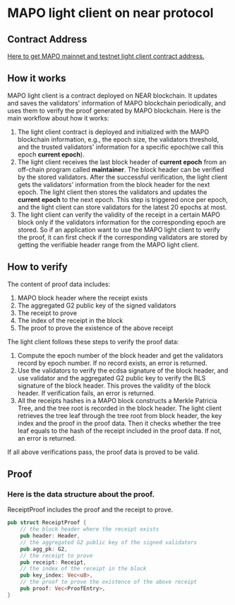 # MAPO light client on near protocol

## Contract Address

[Here to get MAPO mainnet and testnet light client contract address.](/develop/light-client/README.md)


## How it works

MAPO light client is a contract deployed on NEAR blockchain. It updates and saves the validators' information of MAPO
blockchain periodically, and uses them to verify the proof generated by MAPO blockchain. Here is the main workflow about
how it works:

1. The light client contract is deployed and initialized with the MAPO blockchain information, e.g., the epoch size, the
   validators threshold, and the trusted validators' information for a specific epoch(we call this epoch **current
   epoch**).
2. The light client receives the last block header of **current epoch** from an off-chain program called **maintainer**.
   The block header can be verified by the stored validators. After the successful verification, the light client gets
   the
   validators' information from the block header for the next epoch. The light client then stores the validators and
   updates
   the **current epoch** to the next epoch. This step is triggered once per epoch, and the light client can store
   validators
   for the latest 20 epochs at most.
3. The light client can verify the validity of the receipt in a certain MAPO block only if the validators information
   for the corresponding epoch are stored. So if an application want to use the MAPO light client to verify the proof, it
   can
   first check if the corresponding validators are stored by getting the verifiable header range from the MAPO light
   client.

## How to verify

The content of proof data includes:

1. MAPO block header where the receipt exists
2. The aggregated G2 public key of the signed validators
3. The receipt to prove
4. The index of the receipt in the block
5. The proof to prove the existence of the above receipt

The light client follows these steps to verify the proof data:

1. Compute the epoch number of the block header and get the validators record by epoch number. If no record exists,
   an error is returned.
2. Use the validators to verify the ecdsa signature of the block header, and use validator and the aggregated G2 public
   key to verify the BLS signature of the block header. This proves the validity of the block header. If verification
   fails, an error is returned.
3. All the receipts hashes in a MAPO block constructs a Merkle Patricia Tree, and the tree root is recorded in the block
   header. The light client retrieves the tree leaf through the tree root from block header, the key index and
   the proof in the proof data. Then it checks whether the tree leaf equals to the hash of the receipt included in the
   proof data. If not, an error is returned.

If all above verifications pass, the proof data is proved to be valid.

## Proof

### Here is the data structure about the proof.

ReceiptProof includes the proof and the receipt to prove.

```rust
pub struct ReceiptProof {
    // the block header where the receipt exists
    pub header: Header,
    // the aggregated G2 public key of the signed validators
    pub agg_pk: G2,
    // the receipt to prove
    pub receipt: Receipt,
    // the index of the receipt in the block
    pub key_index: Vec<u8>,
    // the proof to prove the existence of the above receipt
    pub proof: Vec<ProofEntry>,
}
```
